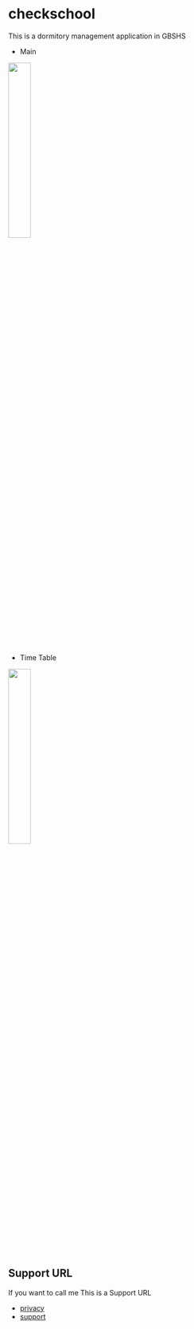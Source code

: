 # checkschool

This is a dormitory management application in GBSHS

- Main

<img src = "https://user-images.githubusercontent.com/77566805/147450972-1863ff0d-47e3-4a58-bb5c-a02353887f3f.png" width="30%" height="30%">

- Time Table

<img src = "https://user-images.githubusercontent.com/77566805/147450974-ddf53741-e3f0-43af-b4e6-61f4101f92d3.png" width="30%" height="30%">

## Support URL
If you want to call me This is a Support URL

- [privacy](https://github.com/gondnetom/FrenchVocaPrivacyPolicy)
- [support](https://sites.google.com/view/checkingbs/%ED%99%88)
